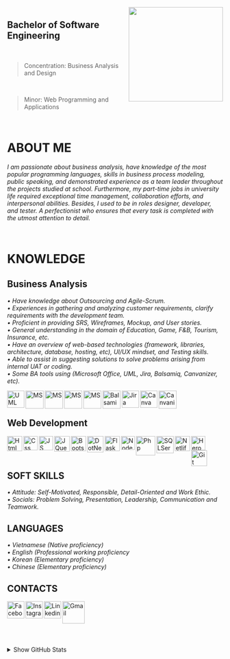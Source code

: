 <img width="220" height="220" src="https://tovinhkhang.netlify.app/images/skills.jpg" align="right" />

## Bachelor of Software Engineering
<br>

> Concentration: Business Analysis and Design
<br>

> Minor: Web Programming and Applications

<br />

# ABOUT ME
_I am passionate about business analysis, have knowledge of the most popular programming languages, skills in business process modeling, public speaking, and demonstrated experience as a team leader throughout the projects studied at school. Furthermore, my part-time jobs in university life required exceptional time management, collaboration efforts, and interpersonal abilities. Besides, I used to be in roles designer, developer, and tester. A perfectionist who ensures that every task is completed with the utmost attention to detail._

<br />

# KNOWLEDGE
## Business Analysis
_• Have knowledge about Outsourcing and Agile-Scrum._
<br />
_• Experiences in gathering and analyzing customer requirements, clarify requirements with the development team._
<br />
_• Proficient in providing SRS, Wireframes, Mockup, and User stories._
<br />
_• General understanding in the domain of Education, Game, F&B, Tourism, Insurance, etc._
<br />
_• Have an overview of web-based technologies (framework, libraries, architecture, database, hosting, etc), UI/UX mindset, and Testing skills._
<br />
_• Able to assist in suggesting solutions to solve problems arising from internal UAT or coding._
<br />
_• Some BA tools using (Microsoft Office, UML, Jira, Balsamiq, Canvanizer, etc)._
<br />

<img align="left" alt="UML" width="40px" src="http://www.geocities.ws/jjaimes6603/fase2/imagenes/logo_uml.gif" />
<img align="left" alt="MS" width="42px" src="https://upload.wikimedia.org/wikipedia/commons/thumb/8/8d/Microsoft_Word_2013-2019_logo.svg/2086px-Microsoft_Word_2013-2019_logo.svg.png" />
<img align="left" alt="MS" width="42px" src="https://upload.wikimedia.org/wikipedia/commons/thumb/1/16/Microsoft_PowerPoint_2013-2019_logo.svg/2086px-Microsoft_PowerPoint_2013-2019_logo.svg.png" />
<img align="left" alt="MS" width="42px" src="https://www.wizcase.com/wp-content/uploads/2020/10/vISIO-LOGO.png" />
<img align="left" alt="MS" width="42px" src="https://upload.wikimedia.org/wikipedia/commons/thumb/7/73/Microsoft_Excel_2013-2019_logo.svg/2086px-Microsoft_Excel_2013-2019_logo.svg.png" />
<img align="left" alt="Balsamiq" width="42px" src="https://synth.agency/wp-content/uploads/2020/06/Apps-Balsamiq-1024x1024.png" />
<img align="left" alt="Jira" width="40px" src="https://cdn.icon-icons.com/icons2/2699/PNG/512/atlassian_jira_logo_icon_170511.png" />
<img align="left" alt="Canva" width="40px" src="https://techcrunch.com/wp-content/uploads/2013/08/canva-circle-logo.png?w=730&crop=1" />
<img align="left" alt="Canvanizer" width="42px" src="https://canvanizer.com/favicon.ico?v=2" />

<br />

<br />

## Web Development

<img align="left" alt="Html" width="35px" src="https://image.flaticon.com/icons/png/512/732/732212.png" />
<img align="left" alt="Css" width="33px" src="https://www.pngix.com/pngfile/big/193-1937198_image-result-for-css3-icon-css-logo-transparent.png" />
<img align="left" alt="JS" width="33px" src="https://cdn.iconscout.com/icon/free/png-512/javascript-2752148-2284965.png" />
<img align="left" alt="JQuery" width="36px" src="https://icon-library.com/images/jquery-icon-png/jquery-icon-png-2.jpg" />
<img align="left" alt="Bootstrap" width="35px" src="https://seeklogo.com/images/B/bootstrap-logo-3C30FB2A16-seeklogo.com.png" />
<img align="left" alt="DotNet" width="38px" src="https://www.split.io/wp-content/uploads/2020/03/net-logo.png" />
<img align="left" alt="Flask" width="35px" src="https://i.pinimg.com/originals/87/bd/39/87bd39372d14ae2acda0121d9bc69d9c.png" />
<img align="left" alt="NodeJS" width="32px" src="https://swellaby.gallerycdn.vsassets.io/extensions/swellaby/node-pack/0.1.16/1593406607477/Microsoft.VisualStudio.Services.Icons.Default" />
<img align="left" alt="Php" width="45px" src="https://upload.wikimedia.org/wikipedia/commons/thumb/3/31/Webysther_20160423_-_Elephpant.svg/1280px-Webysther_20160423_-_Elephpant.svg.png" />
<img align="left" alt="SQLServer" width="40px" src="https://nayeltraining.com/wp-content/uploads/2021/06/microsoft-sql-server.png" />
<img align="left" alt="Netlify" width="35px" src="https://static-00.iconduck.com/assets.00/netlify-icon-511x512-idkvcd89.png" />
<img align="left" alt="Heroku" width="33px" src="https://image.flaticon.com/icons/png/512/873/873120.png" />
<img align="left" alt="Git" width="37px" src="https://upload.wikimedia.org/wikipedia/commons/thumb/3/3f/Git_icon.svg/1024px-Git_icon.svg.png" />

<br />

<br />

<br />

## SOFT SKILLS
_• Attitude: Self-Motivated, Responsible, Detail-Oriented and Work Ethic._
<br />
_• Socials: Problem Solving, Presentation, Leadership, Communication and Teamwork._
<br />

## LANGUAGES
_• Vietnamese (Native proficiency)_
<br />
_• English (Professional working proficiency_
<br />
_• Korean (Elementary proficiency)_
<br />
_• Chinese (Elementary proficiency)_
<br />

## CONTACTS
[<img align="left" alt="Facebook" width="40px" src="https://upload.wikimedia.org/wikipedia/commons/thumb/f/fb/Facebook_icon_2013.svg/768px-Facebook_icon_2013.svg.png" />][facebook]
[<img align="left" alt="Instagram" width="40px" src="https://www.edigitalagency.com.au/wp-content/uploads/instagram-logo-svg-vector-for-print.svg" />][instagram]
[<img align="left" alt="Linkedin" width="40px" src="https://www.dtl.coventry.domains/wp-content/uploads/2020/07/LinkedIn-Logo-1024x1024.png" />][linkedin]
[<img align="left" alt="Gmail" width="52px" src="https://upload.wikimedia.org/wikipedia/commons/thumb/7/7e/Gmail_icon_%282020%29.svg/512px-Gmail_icon_%282020%29.svg.png" />][gmail]

<br /><br /><br />
---
<details>
  <summary>Show GitHub Stats</summary>
  <img align="left" alt="My Github Stats" src="https://github-readme-stats.vercel.app/api?username=ToVinhKhang&count_private=true&include_all_commits=true&theme=nightowl" />
</details>

[facebook]: https://www.facebook.com/ToVinhKhangTDTU/
[instagram]: https://www.instagram.com/vkent_/
[linkedin]: https://www.linkedin.com/in/tovinhkhang/
[gmail]: mailto:vinhkhang1969@gmail.com



